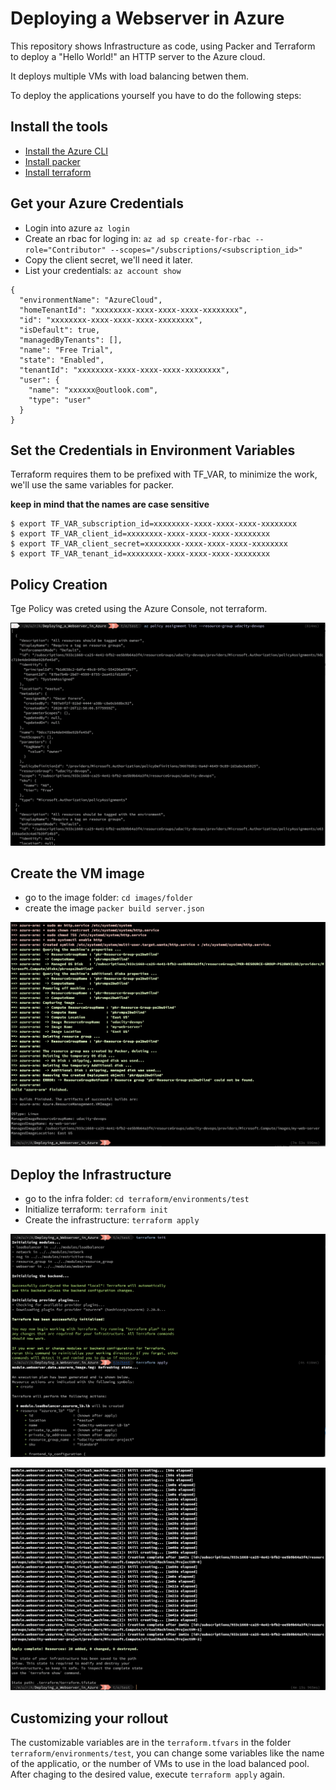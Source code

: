 # Deploying a Webserver in Azure

This repository shows Infrastructure as code, using Packer and Terraform 
to deploy a "Hello World!" an HTTP server to the Azure cloud.

It deploys multiple VMs with load balancing betwen them.

To deploy the applications yourself you have to do the following steps:

## Install the tools

* [Install the Azure CLI](https://docs.microsoft.com/en-us/cli/azure/install-azure-cli?view=azure-cli-latest)
* [Install packer](https://learn.hashicorp.com/packer/getting-started/install)
* [Install terraform](https://learn.hashicorp.com/terraform/getting-started/install.html)

## Get your Azure Credentials
* Login into azure `az login`
* Create an rbac for loging in: `az ad sp create-for-rbac --role="Contributor" --scopes="/subscriptions/<subscription_id>"`
* Copy the client secret, we'll need it later.
* List your credentials: `az account show`

```
{
  "environmentName": "AzureCloud",
  "homeTenantId": "xxxxxxxx-xxxx-xxxx-xxxx-xxxxxxxx",
  "id": "xxxxxxxx-xxxx-xxxx-xxxx-xxxxxxxx",
  "isDefault": true,
  "managedByTenants": [],
  "name": "Free Trial",
  "state": "Enabled",
  "tenantId": "xxxxxxxx-xxxx-xxxx-xxxx-xxxxxxxx",
  "user": {
    "name": "xxxxxx@outlook.com",
    "type": "user"
  }
}
```

## Set the Credentials in Environment Variables

Terraform requires them to be prefixed with TF_VAR, to minimize the work, we'll use the same variables for packer.

**keep in mind that the names are case sensitive**

```
$ export TF_VAR_subscription_id=xxxxxxxx-xxxx-xxxx-xxxx-xxxxxxxx
$ export TF_VAR_client_id=xxxxxxxx-xxxx-xxxx-xxxx-xxxxxxxx
$ export TF_VAR_client_secret=xxxxxxxx-xxxx-xxxx-xxxx-xxxxxxxx
$ export TF_VAR_tenant_id=xxxxxxxx-xxxx-xxxx-xxxx-xxxxxxxx
```

## Policy Creation

Tge Policy was creted using the Azure Console, not terraform.

![Azure Policy](Screenshots/azure-webapp-policy.png)

## Create the VM image

* go to the image folder: `cd images/folder`
* create the image `packer build server.json`

![PACKER](Screenshots/azure-webapp-packer.png)

## Deploy the Infrastructure
* go to the infra folder: `cd terraform/environments/test`
* Initialize terraform: `terraform init`
* Create the infrastructure: `terraform apply` 

![TERRAFORM APPLY 1](Screenshots/azure-webapp-terraform_apply_1.png)

![TERRAFORM APPLY 2](Screenshots/azure-webapp-terraform_apply_2.png)

## Customizing your rollout

The customizable variables are in the `terraform.tfvars` in the folder `terraform/environments/test`,
you can change some variables like the name of the applicatio, or the number of VMs to use in the 
load balanced pool.
After chaging to the desired value, execute `terraform apply` again.